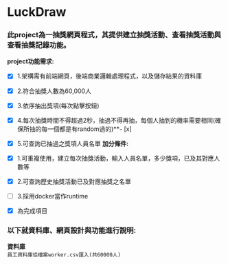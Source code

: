 # LuckDraw
### 此project為一抽獎網頁程式，其提供建立抽獎活動、查看抽獎活動與查看抽獎記錄功能。  

**project功能需求:**  
- [x]  1.架構需有前端網頁，後端商業邏輯處理程式，以及儲存結果的資料庫 
- [x]  2.符合抽獎人數為60,000人
- [x]  3.依序抽出獎項(每次點擊按鈕)  
- [x]  4.每次抽獎時間不得超過2秒，抽過不得再抽，每個人抽到的機率需要相同(確保所抽的每一個都是有random過的)**- [x]  
- [x]  5.可查詢已抽過之獎項人員名單 
**加分條件:**   
- [x]  1.可重複使用，建立每次抽獎活動，輸入人員名單，多少獎項，已及其對應人數等
- [x]  2.可查詢歷史抽獎活動已及對應抽獎之名單
- [ ]  3.採用docker當作runtime 
    
 - [x] 為完成項目   
   
### 以下就資料庫、網頁設計與功能進行說明:  
  
**資料庫**  
    `員工資料庫從檔案worker.csv匯入(共60000人)`

 
